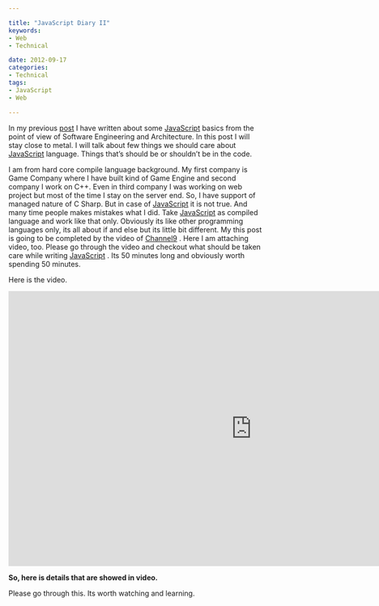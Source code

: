 ```yaml
---

title: "JavaScript Diary II"
keywords:
- Web
- Technical

date: 2012-09-17
categories:
- Technical
tags:
- JavaScript
- Web

---
```

In my previous [post][1] I have written about some [JavaScript][2] basics from the point of view of Software Engineering and Architecture. In this post I will stay close to metal. I will talk about few things we should care about [JavaScript][2] language. Things that’s should be or shouldn’t be in the code.

I am from hard core compile language background. My first company is Game Company where I have built kind of Game Engine and second company I work on C++. Even in third company I was working on web project but most of the time I stay on the server end. So, I have support of managed nature of C Sharp. But in case of [JavaScript][2] it is not true. And many time people makes mistakes what I did. Take [JavaScript][2] as compiled language and work like that only. Obviously its like other programming languages only, its all about if and else but its little bit different. My this post is going to be completed by the video of [Channel9][3] . Here I am attaching video, too. Please go through the video and checkout what should be taken care while writing [JavaScript][2] . Its 50 minutes long and obviously worth spending 50 minutes.

Here is the video.

<iframe style="height:544px;width:960px" src="https://channel9.msdn.com/Events/MIX/MIX11/OPN08/player?w=960&h=544" frameBorder="0" scrolling="no" ></iframe>

**So, here is details that are showed in video.**


Please go through this. Its worth watching and learning.

 [1]: http://kunjan.in/archives/java-script-diary-1
 [2]: http://vanilla-js.com/
 [3]: http://channel9.msdn.com/
